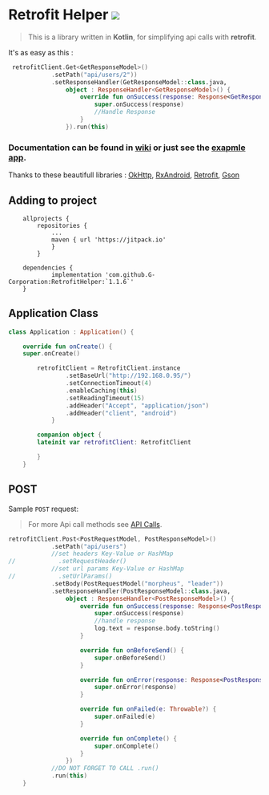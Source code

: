 # Retrofit Helper [![](https://jitpack.io/v/G-Corporation/RetrofitHelper.svg)](https://jitpack.io/#G-Corporation/RetrofitHelper)
 
> This is a library written in __Kotlin__, for simplifying api calls with __retrofit__.  

It's as easy as this :
```kotlin
 retrofitClient.Get<GetResponseModel>()
            .setPath("api/users/2"))
            .setResponseHandler(GetResponseModel::class.java,
                object : ResponseHandler<GetResponseModel>() {
                    override fun onSuccess(response: Response<GetResponseModel>) {
                        super.onSuccess(response)
                        //Handle Response
                    }
                }).run(this)
```  

### Documentation can be found in [wiki](https://github.com/G-Corporation/RetrofitHelper/wiki) or just see the [exapmle app](https://github.com/G-Corporation/RetrofitHelper/tree/master/app).  
Thanks to these beautifull libraries : [OkHttp](https://square.github.io/okhttp/), [RxAndroid](https://github.com/ReactiveX/RxAndroid), [Retrofit](https://square.github.io/retrofit/), [Gson](https://github.com/square/retrofit/tree/master/retrofit-converters/gson)
  

## Adding to project  

```
	allprojects {
		repositories {
			...
			maven { url 'https://jitpack.io' 
			}
		}

	dependencies {
	        implementation 'com.github.G-Corporation:RetrofitHelper:`1.1.6`'
	}
```  

## Application Class  

```kotlin
class Application : Application() {

	override fun onCreate() {
	super.onCreate()

		retrofitClient = RetrofitClient.instance
				.setBaseUrl("http://192.168.0.95/")
				.setConnectionTimeout(4)
				.enableCaching(this)
				.setReadingTimeout(15)
				.addHeader("Accept", "application/json")
				.addHeader("client", "android")
		    }

        companion object {
		lateinit var retrofitClient: RetrofitClient

	    }
	}  
```  

## POST  
Sample `POST` request:  

>For more Api call methods see [API Calls](https://github.com/G-Corporation/RetrofitHelper/wiki/API-calls).  

```kotlin
retrofitClient.Post<PostRequestModel, PostResponseModel>()
            .setPath("api/users")
            //set headers Key-Value or HashMap
//            .setRequestHeader()
            //set url params Key-Value or HashMap
//            .setUrlParams()
            .setBody(PostRequestModel("morpheus", "leader"))
            .setResponseHandler(PostResponseModel::class.java,
                object : ResponseHandler<PostResponseModel>() {
                    override fun onSuccess(response: Response<PostResponseModel>) {
                        super.onSuccess(response)
                        //handle response
                        log.text = response.body.toString()
                    }

                    override fun onBeforeSend() {
                        super.onBeforeSend()
                    }

                    override fun onError(response: Response<PostResponseModel>?) {
                        super.onError(response)
                    }

                    override fun onFailed(e: Throwable?) {
                        super.onFailed(e)
                    }

                    override fun onComplete() {
                        super.onComplete()
                    }
                })
            //DO NOT FORGET TO CALL .run()
            .run(this)
    }
```




